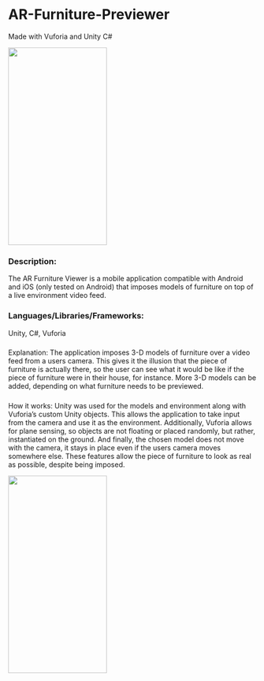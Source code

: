 # AR-Furniture-Previewer
Made with Vuforia and Unity C#

<img src="https://lucasgigliozzi.com/wp-content/uploads/2019/11/furniturepreviewer-1-144x300.png" width="200" height="400" />

### Description:
The AR Furniture Viewer is a mobile application compatible with Android and iOS (only tested on Android) that imposes models of furniture on top of a live environment video feed.

### Languages/Libraries/Frameworks:
Unity, C#, Vuforia

### 
Explanation: The application imposes 3-D models of furniture over a video feed from a users camera. This gives it the illusion that the piece of furniture is actually there, so the user can see what it would be like if the piece of furniture were in their house, for instance. More 3-D models can be added, depending on what furniture needs to be previewed. 

### 
How it works: Unity was used for the models and environment along with Vuforia’s custom Unity objects. This allows the application to take input from the camera and use it as the environment. Additionally, Vuforia allows for plane sensing, so objects are not floating or placed randomly, but rather, instantiated on the ground. And finally, the chosen model does not move with the camera, it stays in place even if the users camera moves somewhere else. These features allow the piece of furniture to look as real as possible, despite being imposed.

<img src="https://lucasgigliozzi.com/wp-content/uploads/2019/11/arfurniture.gif" width="200" height="400" />
